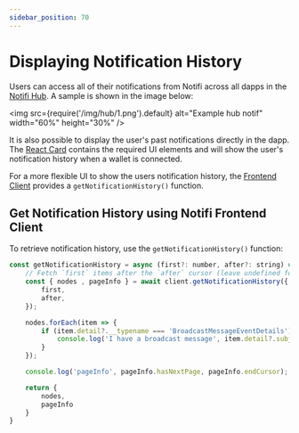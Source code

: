 ```yaml
---
sidebar_position: 70
---
```


# Displaying Notification History

Users can access all of their notifications from Notifi across all dapps in the
[Notifi Hub](../for-users/index.md). A sample is shown in the image below:

<img
  src={require('/img/hub/1.png').default}
  alt="Example hub notif"
  width="60%" height="30%"
/>

It is also possible to display the user's past notifications directly in the dapp.
The [React Card](../docs/alert-subscribe/react-card) contains the required UI
elements and will show the user's notification history when a wallet is connected.

For a more flexible UI to show the users notification history, the
[Frontend Client](../docs/alert-subscribe/frontend-client) provides a
`getNotificationHistory()` function.


## Get Notification History using **Notifi Frontend Client**

To retrieve notification history, use the `getNotificationHistory()` function:

```js
const getNotificationHistory = async (first?: number, after?: string) => {
    // Fetch `first` items after the `after` cursor (leave undefined for first page)
    const { nodes , pageInfo } = await client.getNotificationHistory({
        first,
        after,
    });

    nodes.forEach(item => {
        if (item.detail?.__typename === 'BroadcastMessageEventDetails') {
            console.log('I have a broadcast message', item.detail?.subject, item.detail?.message);
        }
    });

    console.log('pageInfo', pageInfo.hasNextPage, pageInfo.endCursor);

    return {
        nodes,
        pageInfo
    }
}
```

